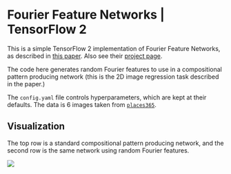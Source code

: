 # Fourier Feature Networks | TensorFlow 2

This is a simple TensorFlow 2 implementation of Fourier Feature Networks, as
described in [this paper](https://arxiv.org/abs/2006.10739). Also see their
[project page](https://people.eecs.berkeley.edu/~bmild/fourfeat/).

The code here generates random Fourier features to use in a compositional
pattern producing network (this is the 2D image regression task described in
the paper.)

The `config.yaml` file controls hyperparameters, which are kept at their
defaults. The data is 6 images taken from [`places365`](http://places2.csail.mit.edu/).

## Visualization

The top row is a standard compositional pattern producing network, and the
second row is the same network using random Fourier features.

![](visualization.gif)
